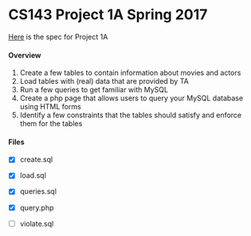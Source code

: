 # CS143 Project 1A Spring 2017

[Here](http://yellowstone.cs.ucla.edu/cs143/project/project1A.html) is the spec for Project 1A

#### Overview

1. Create a few tables to contain information about movies and actors
2. Load tables with (real) data that are provided by TA
3. Run a few queries to get familiar with MySQL
4. Create a php page that allows users to query your MySQL database using HTML forms
5. Identify a few constraints that the tables should satisfy and enforce them for the tables

#### Files

- [x] create.sql
- [x] load.sql
- [x] queries.sql
- [x] query.php
- [ ] violate.sql

